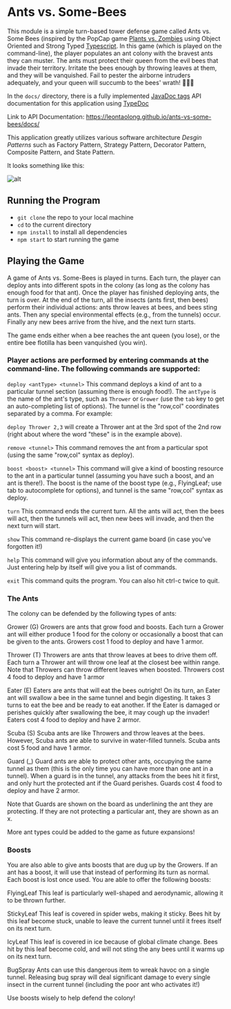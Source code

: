 # Ants vs. Some-Bees

This module is a simple turn-based tower defense game called Ants vs. Some Bees (inspired by the PopCap game [Plants vs. Zombies](http://www.popcap.com/plants-vs-zombies-1) using Object Oriented and Strong Typed [Typescript](https://www.typescriptlang.org/). In this game (which is played on the command-line), the player populates an ant colony with the bravest ants they can muster. The ants must protect their queen from the evil bees that invade their territory. Irritate the bees enough by throwing leaves at them, and they will be vanquished. Fail to pester the airborne intruders adequately, and your queen will succumb to the bees' wrath! 🐝🐝🐝

In the `docs/` directory, there is a fully implemented [JavaDoc tags](http://typedoc.org/guides/doccomments/) API documentation for this application using [TypeDoc](http://typedoc.org/) 

Link to API Documentation: https://leontaolong.github.io/ants-vs-some-bees/docs/

This application greatly utilizes various software architecture _Desgin_ _Patterns_ such as Factory Pattern, Strategy Pattern, Decorator Pattern, Composite Pattern, and State Pattern.

It looks something like this:

![alt](https://canvas.uw.edu/courses/1100150/files/40112918/preview)

## Running the Program
* `git clone` the repo to your local machine
* `cd` to the current directory
* `npm install` to install all dependencies
* `npm start` to start running the game

## Playing the Game

A game of Ants vs. Some-Bees is played in turns. Each turn, the player can deploy ants into different spots in the colony (as long as the colony has enough food for that ant). Once the player has finished deploying ants, the turn is over. At the end of the turn, all the insects (ants first, then bees) perform their individual actions: ants throw leaves at bees, and bees sting ants. Then any special environmental effects (e.g., from the tunnels) occur. Finally any new bees arrive from the hive, and the next turn starts.

The game ends either when a bee reaches the ant queen (you lose), or the entire bee flotilla has been vanquished (you win).

### Player actions are performed by entering commands at the command-line. The following commands are supported:

`deploy <antType> <tunnel>` This command deploys a kind of ant to a particular tunnel section (assuming there is enough food!). The `antType` is the name of the ant's type, such as `Thrower` or `Grower` (use the `tab` key to get an auto-completing list of options). The tunnel is the "row,col" coordinates separated by a comma. For example:

  `deploy Thrower 2,3`
will create a Thrower ant at the 3rd spot of the 2nd row (right about where the word "these" is in the example above).

`remove <tunnel>` This command removes the ant from a particular spot (using the same "row,col" syntax as deploy).

`boost <boost> <tunnel>` This command will give a kind of boosting resource to the ant in a particular tunnel (assuming you have such a boost, and an ant is there!). The boost is the name of the boost type (e.g., FlyingLeaf; use tab to autocomplete for options), and tunnel is the same "row,col" syntax as deploy.

`turn` This command ends the current turn. All the ants will act, then the bees will act, then the tunnels will act, then new bees will invade, and then the next turn will start.

`show` This command re-displays the current game board (in case you've forgotten it!)

`help` This command will give you information about any of the commands. Just entering help by itself will give you a list of commands.

`exit` This command quits the program. You can also hit ctrl-c twice to quit.

### The Ants

The colony can be defended by the following types of ants:

Grower (G) Growers are ants that grow food and boosts. Each turn a Grower ant will either produce 1 food for the colony or occasionally a boost that can be given to the ants. Growers cost 1 food to deploy and have 1 armor.

Thrower (T) Throwers are ants that throw leaves at bees to drive them off. Each turn a Thrower ant will throw one leaf at the closest bee within range. Note that Throwers can throw different leaves when boosted. Throwers cost 4 food to deploy and have 1 armor

Eater (E) Eaters are ants that will eat the bees outright! On its turn, an Eater ant will swallow a bee in the same tunnel and begin digesting. It takes 3 turns to eat the bee and be ready to eat another. If the Eater is damaged or perishes quickly after swallowing the bee, it may cough up the invader! Eaters cost 4 food to deploy and have 2 armor.

Scuba (S) Scuba ants are like Throwers and throw leaves at the bees. However, Scuba ants are able to survive in water-filled tunnels. Scuba ants cost 5 food and have 1 armor.

Guard (_) Guard ants are able to protect other ants, occupying the same tunnel as them (this is the only time you can have more than one ant in a tunnel). When a guard is in the tunnel, any attacks from the bees hit it first, and only hurt the protected ant if the Guard perishes. Guards cost 4 food to deploy and have 2 armor.

Note that Guards are shown on the board as underlining the ant they are protecting. If they are not protecting a particular ant, they are shown as an x.

More ant types could be added to the game as future expansions!

### Boosts

You are also able to give ants boosts that are dug up by the Growers. If an ant has a boost, it will use that instead of performing its turn as normal. Each boost is lost once used. You are able to offer the following boosts:

FlyingLeaf This leaf is particularly well-shaped and aerodynamic, allowing it to be thrown further.

StickyLeaf This leaf is covered in spider webs, making it sticky. Bees hit by this leaf become stuck, unable to leave the current tunnel until it frees itself on its next turn.

IcyLeaf This leaf is covered in ice because of global climate change. Bees hit by this leaf become cold, and will not sting the any bees until it warms up on its next turn.

BugSpray Ants can use this dangerous item to wreak havoc on a single tunnel. Releasing bug spray will deal significant damage to every single insect in the current tunnel (including the poor ant who activates it!)

Use boosts wisely to help defend the colony!



